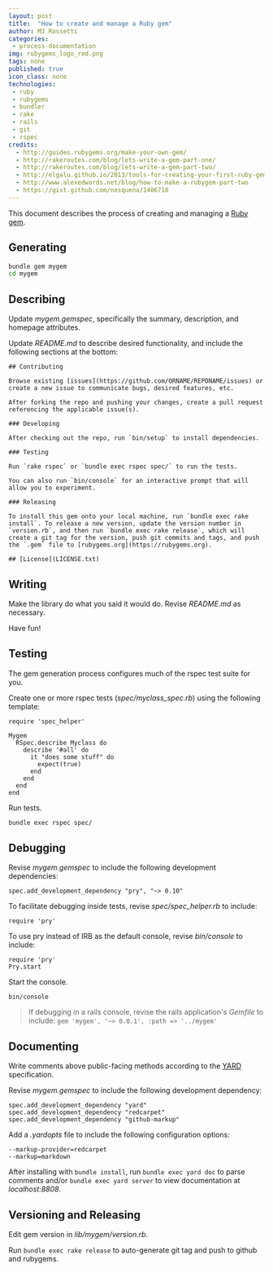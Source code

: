 ```yaml
---
layout: post
title:  "How to create and manage a Ruby gem"
author: MJ Rossetti
categories:
 - process-documentation
img: rubygems_logo_red.png
tags: none
published: true
icon_class: none
technologies:
 - ruby
 - rubygems
 - bundler
 - rake
 - rails
 - git
 - rspec
credits:
  - http://guides.rubygems.org/make-your-own-gem/
  - http://rakeroutes.com/blog/lets-write-a-gem-part-one/
  - http://rakeroutes.com/blog/lets-write-a-gem-part-two/
  - http://elgalu.github.io/2013/tools-for-creating-your-first-ruby-gem/
  - http://www.alexedwards.net/blog/how-to-make-a-rubygem-part-two
  - https://gist.github.com/nesquena/1406718
---
```


This document describes the process of creating and managing a [Ruby gem](https://rubygems.org/).

## Generating

```` sh
bundle gem mygem
cd mygem
````

## Describing

Update *mygem.gemspec*, specifically the summary, description, and homepage attributes.

Update *README.md* to describe desired functionality,
 and include the following sections at the bottom:

    ## Contributing

    Browse existing [issues](https://github.com/ORNAME/REPONAME/issues) or create a new issue to communicate bugs, desired features, etc.

    After forking the repo and pushing your changes, create a pull request referencing the applicable issue(s).

    ### Developing

    After checking out the repo, run `bin/setup` to install dependencies.

    ### Testing

    Run `rake rspec` or `bundle exec rspec spec/` to run the tests.

    You can also run `bin/console` for an interactive prompt that will allow you to experiment.

    ### Releasing

    To install this gem onto your local machine, run `bundle exec rake install`. To release a new version, update the version number in `version.rb`, and then run `bundle exec rake release`, which will create a git tag for the version, push git commits and tags, and push the `.gem` file to [rubygems.org](https://rubygems.org).

    ## [License](LICENSE.txt)


## Writing

Make the library do what you said it would do. Revise *README.md* as necessary.

Have fun!

## Testing

The gem generation process configures much of the rspec test suite for you.

Create one or more rspec tests (*spec/myclass_spec.rb*) using the following template:

    require 'spec_helper'

    Mygem
      RSpec.describe Myclass do
        describe '#all' do
          it "does some stuff" do
            expect(true)
          end
        end
      end
    end

Run tests.

```` sh
bundle exec rspec spec/
````

## Debugging

Revise *mygem.gemspec* to include the following development dependencies:

    spec.add_development_dependency "pry", "~> 0.10"

To facilitate debugging inside tests, revise *spec/spec_helper.rb* to include:

    require 'pry'

To use pry instead of IRB as the default console, revise *bin/console* to include:

    require 'pry'
    Pry.start

Start the console.

    bin/console

> If debugging in a rails console, revise the rails application's *Gemfile* to include:
 `gem 'mygem', '~> 0.0.1', :path => '../mygem'`

## Documenting

Write comments above public-facing methods according to the [YARD](http://yardoc.org/) specification.

Revise *mygem.gemspec* to include the following development dependency:

    spec.add_development_dependency "yard"
    spec.add_development_dependency "redcarpet"
    spec.add_development_dependency "github-markup"

Add a *.yardopts* file to include the following configuration options:

    --markup-provider=redcarpet
    --markup=markdown

After installing with `bundle install`, run `bundle exec yard doc` to parse comments and/or `bundle exec yard server` to view documentation at *localhost:8808*.

## Versioning and Releasing

Edit gem version in *lib/mygem/version.rb*.

Run `bundle exec rake release` to auto-generate git tag and push to github and rubygems.
